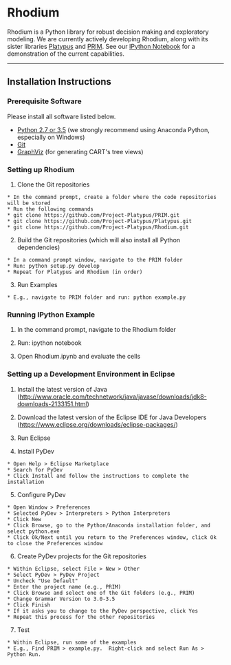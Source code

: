 # Rhodium #

Rhodium is a Python library for robust decision making and exploratory
modeling.  We are currently actively developing Rhodium, along with its sister
libraries [Platypus](https://github.com/Project-Platypus/Platypus) and
[PRIM](https://github.com/Project-Platypus/PRIM).  See our
[IPython Notebook](https://gist.github.com/dhadka/a8d7095c98130d8f73bc)
for a demonstration of the current capabilities.

---------------------------------------------------------------------------------

## Installation Instructions ##

### Prerequisite Software ###

Please install all software listed below.

  * [Python 2.7 or 3.5](https://www.continuum.io/downloads) (we strongly recommend using Anaconda Python, especially on Windows)
  * [Git](https://git-scm.com/downloads)
  * [GraphViz](http://www.graphviz.org/Download.php) (for generating CART's tree views)


### Setting up Rhodium ###

  1. Clone the Git repositories

    * In the command prompt, create a folder where the code repositories will be stored
    * Run the following commands
    * git clone https://github.com/Project-Platypus/PRIM.git
    * git clone https://github.com/Project-Platypus/Platypus.git
    * git clone https://github.com/Project-Platypus/Rhodium.git

  2. Build the Git repositories (which will also install all Python dependencies)

    * In a command prompt window, navigate to the PRIM folder
    * Run: python setup.py develop
    * Repeat for Platypus and Rhodium (in order)

  3. Run Examples

    * E.g., navigate to PRIM folder and run: python example.py


### Running IPython Example ###

  1. In the command prompt, navigate to the Rhodium folder

  2. Run: ipython notebook

  3. Open Rhodium.ipynb and evaluate the cells


### Setting up a Development Environment in Eclipse ###

  1. Install the latest version of Java (http://www.oracle.com/technetwork/java/javase/downloads/jdk8-downloads-2133151.html)

  2. Download the latest version of the Eclipse IDE for Java Developers (https://www.eclipse.org/downloads/eclipse-packages/)

  3. Run Eclipse

  4. Install PyDev

    * Open Help > Eclipse Marketplace
    * Search for PyDev
    * Click Install and follow the instructions to complete the installation

  5. Configure PyDev

    * Open Window > Preferences
    * Selected PyDev > Interpreters > Python Interpreters
    * Click New
    * Click Browse, go to the Python/Anaconda installation folder, and select python.exe
    * Click Ok/Next until you return to the Preferences window, click Ok to close the Preferences window

  6. Create PyDev projects for the Git repositories

    * Within Eclipse, select File > New > Other
    * Select PyDev > PyDev Project
    * Uncheck "Use Default"
    * Enter the project name (e.g., PRIM)
    * Click Browse and select one of the Git folders (e.g., PRIM)
    * Change Grammar Version to 3.0-3.5
    * Click Finish
    * If it asks you to change to the PyDev perspective, click Yes
    * Repeat this process for the other repositories

  7. Test

    * Within Eclipse, run some of the examples
    * E.g., Find PRIM > example.py.  Right-click and select Run As > Python Run.
